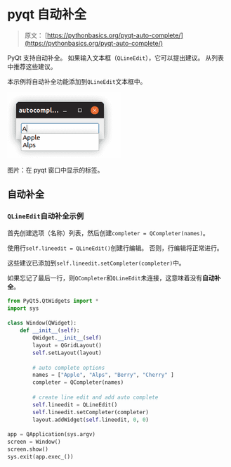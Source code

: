 # pyqt 自动补全

> 原文： [https://pythonbasics.org/pyqt-auto-complete/](https://pythonbasics.org/pyqt-auto-complete/)

PyQt 支持自动补全。 如果输入文本框（`QLineEdit`），它可以提出建议。 从列表中推荐这些建议。

本示例将自动补全功能添加到`QLineEdit`文本框中。

![auto complete QLineEdit](img/d1daeade8423826325f8b569bf16acc5.jpg)

图片：在 pyqt 窗口中显示的标签。

## 自动补全

### `QLineEdit`自动补全示例

首先创建选项（名称）列表，然后创建`completer = QCompleter(names)`。

使用行`self.lineedit = QLineEdit()`创建行编辑。 否则，行编辑将正常进行。

这些建议已添加到`self.lineedit.setCompleter(completer)`中。

如果忘记了最后一行，则`QCompleter`和`QLineEdit`未连接，这意味着没有**自动补全**。

```py
from PyQt5.QtWidgets import *
import sys

class Window(QWidget):
    def __init__(self):
        QWidget.__init__(self)
        layout = QGridLayout()
        self.setLayout(layout)

        # auto complete options                                                 
        names = ["Apple", "Alps", "Berry", "Cherry" ]
        completer = QCompleter(names)

        # create line edit and add auto complete                                
        self.lineedit = QLineEdit()
        self.lineedit.setCompleter(completer)
        layout.addWidget(self.lineedit, 0, 0)

app = QApplication(sys.argv)
screen = Window()
screen.show()
sys.exit(app.exec_())

```